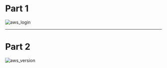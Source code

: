 # Part 1

![aws_login](https://github.com/illinoistech-itm/pjain24/blob/master/Cloud%20Computing/Assignment%203/aws_login.JPG "aws_login")


***
# Part 2

![aws_version](images/part_2_C.jpg "aws_version")


